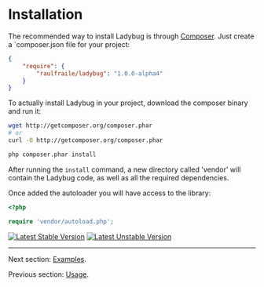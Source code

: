# Installation

The recommended way to install Ladybug is through [Composer](http://packagist.org/about-composer). Just create a `composer.json file for your project:

``` json
{
    "require": {
        "raulfraile/ladybug": "1.0.0-alpha4"
    }
}
```
To actually install Ladybug in your project, download the composer binary and run it:

``` bash
wget http://getcomposer.org/composer.phar
# or
curl -O http://getcomposer.org/composer.phar

php composer.phar install
```

After running the `install` command, a new directory called 'vendor' will contain the Ladybug code, as well as all
the required dependencies.

Once added the autoloader you will have access to the library:

``` php
<?php

require 'vendor/autoload.php';
```

[![Latest Stable Version](https://poser.pugx.org/raulfraile/ladybug/v/stable.png)](https://packagist.org/packages/raulfraile/ladybug)
[![Latest Unstable Version](https://poser.pugx.org/raulfraile/ladybug/v/unstable.png)](https://packagist.org/packages/raulfraile/ladybug)

***

Next section: [Examples](https://github.com/raulfraile/ladybug/blob/master/doc/examples.md).

Previous section: [Usage](https://github.com/raulfraile/ladybug/blob/master/doc/usage.md).
